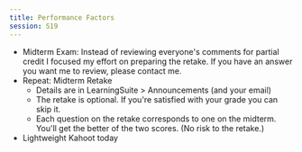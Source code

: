 ```yaml
---
title: Performance Factors
session: S19
---
```


* Midterm Exam: Instead of reviewing everyone's comments for partial credit I focused my effort on preparing the retake. If you have an answer you want me to review, please contact me.
* Repeat: Midterm Retake
    * Details are in LearningSuite > Announcements (and your email)
    * The retake is optional. If you're satisfied with your grade you can skip it.
    * Each question on the retake corresponds to one on the midterm. You'll get the better of the two scores. (No risk to the retake.)
* Lightweight Kahoot today
